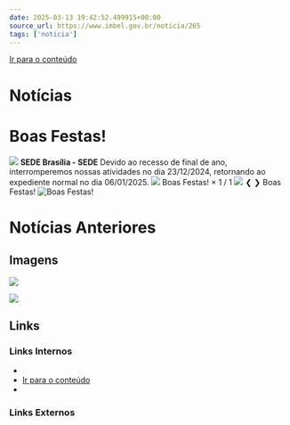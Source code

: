 ```yaml
---
date: 2025-03-13 19:42:52.499915+00:00
source_url: https://www.imbel.gov.br/noticia/265
tags: ['noticia']
---
```


[](https://www.imbel.gov.br/noticia/265)
[Ir para o conteúdo](https://www.imbel.gov.br/noticia/265#conteudo)
# Notícias
# Boas Festas!
![](https://www.imbel.gov.br/storage/noticias/1734546884.jpg)
**SEDE Brasília - SEDE** Devido ao recesso de final de ano, interromperemos nossas atividades no dia 23/12/2024, retornando ao expediente normal no dia 06/01/2025. 
![](https://www.imbel.gov.br/storage/noticias/1734546884.jpg)
Boas Festas!
×
1 / 1
![](https://www.imbel.gov.br/storage/noticias/1734546884.jpg)
❮ ❯
Boas Festas!
![Boas Festas!](https://www.imbel.gov.br/storage/noticias/1734546884.jpg)
# Notícias Anteriores
[ ](https://www.imbel.gov.br/noticia/265#home)


## Imagens

![](https://www.imbel.gov.br/storage/noticias/1734546884.jpg)

![](https://www.imbel.gov.br/storage/noticias/1734546884.jpg)



## Links

### Links Internos

- [](https://www.imbel.gov.br/noticia/265)
- [Ir para o conteúdo](https://www.imbel.gov.br/noticia/265#conteudo)
- [](https://www.imbel.gov.br/noticia/265#home)

### Links Externos


